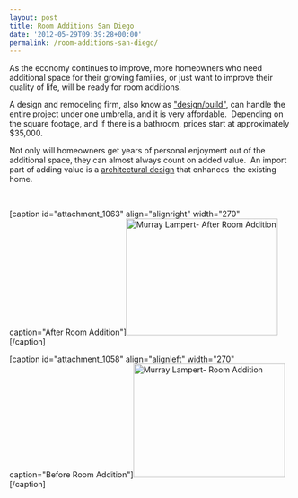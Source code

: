 ```yaml
---
layout: post
title: Room Additions San Diego
date: '2012-05-29T09:39:28+00:00'
permalink: /room-additions-san-diego/
---
```

As the economy continues to improve, more homeowners who need additional space for their growing families, or just want to improve their quality of life, will be ready for room additions.

A design and remodeling firm, also know as <a href="http://www.murraylampert.com/san-diego-design-build-contractors/">"design/build"</a>, can handle the entire project under one umbrella, and it is very affordable.  Depending on the square footage, and if there is a bathroom, prices start at approximately $35,000.

Not only will homeowners get years of personal enjoyment out of the additional space, they can almost always count on added value.  An import part of adding value is a <a href="http://www.murraylampert.com/san-diego-architectural-design-services/">architectural design</a> that enhances  the existing home.

&nbsp;

[caption id="attachment_1063" align="alignright" width="270" caption="After Room Addition"]<a href="http://murraylampert.com/wp-content/uploads/2012/05/LeungAfter2.jpg"><img class="size-medium wp-image-1063" title="After Room Addition- Murray Lampert" src="http://murraylampert.com/wp-content/uploads/2012/05/LeungAfter2-272x300.jpg" alt="Murray Lampert- After Room Addition" width="270" height="208" /></a>[/caption]

[caption id="attachment_1058" align="alignleft" width="270" caption="Before Room Addition"]<a href="http://murraylampert.com/wp-content/uploads/2012/05/IMG_0515.jpg"><img class="size-medium wp-image-1058 " title="Murray Lampert- Before Room Addition" src="http://murraylampert.com/wp-content/uploads/2012/05/IMG_0515-300x225.jpg" alt="Murray Lampert- Room Addition" width="270" height="203" /></a>[/caption]

&nbsp;

&nbsp;

